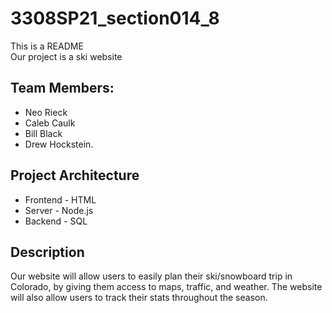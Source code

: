 # 3308SP21_section014_8
This is a README  
Our project is a ski website

## Team Members: 

- Neo Rieck
- Caleb Caulk
- Bill Black
- Drew Hockstein.

## Project Architecture

- Frontend - HTML
- Server - Node.js
- Backend - SQL

## Description
Our website will allow users to easily plan their ski/snowboard trip in Colorado, by giving them access to maps, traffic, and weather. The website will also allow users to track their stats throughout the season.
